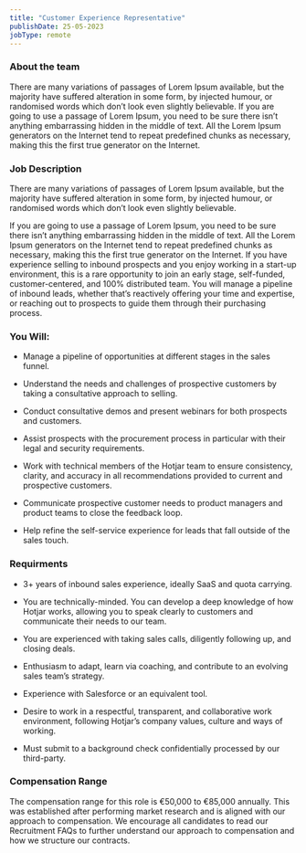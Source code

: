 ```yaml
---
title: "Customer Experience Representative"
publishDate: 25-05-2023
jobType: remote
---
```


### About the team

There are many variations of passages of Lorem Ipsum available, but the majority have suffered alteration in some form, by injected humour, or randomised words which don’t look even slightly believable. If you are going to use a passage of Lorem Ipsum, you need to be sure there isn’t anything embarrassing hidden in the middle of text. All the Lorem Ipsum generators on the Internet tend to repeat predefined chunks as necessary, making this the first true generator on the Internet.

### Job Description

There are many variations of passages of Lorem Ipsum available, but the majority have suffered alteration in some form, by injected humour, or randomised words which don’t look even slightly believable.

If you are going to use a passage of Lorem Ipsum, you need to be sure there isn’t anything embarrassing hidden in the middle of text. All the Lorem Ipsum generators on the Internet tend to repeat predefined chunks as necessary, making this the first true generator on the Internet. If you have experience selling to inbound prospects and you enjoy working in a start-up environment, this is a rare opportunity to join an early stage, self-funded, customer-centered, and 100% distributed team. You will manage a pipeline of inbound leads, whether that’s reactively offering your time and expertise, or reaching out to prospects to guide them through their purchasing process.

### You Will:

- Manage a pipeline of opportunities at different stages in the sales funnel.

- Understand the needs and challenges of prospective customers by taking a consultative approach to selling.

- Conduct consultative demos and present webinars for both prospects and customers.

- Assist prospects with the procurement process in particular with their legal and security requirements.

- Work with technical members of the Hotjar team to ensure consistency, clarity, and accuracy in all recommendations provided to current and prospective customers.

- Communicate prospective customer needs to product managers and product teams to close the feedback loop.

- Help refine the self-service experience for leads that fall outside of the sales touch.

### Requirments

- 3+ years of inbound sales experience, ideally SaaS and quota carrying.

- You are technically-minded. You can develop a deep knowledge of how Hotjar works, allowing you to speak clearly to customers and communicate their needs to our team.

- You are experienced with taking sales calls, diligently following up, and closing deals.

- Enthusiasm to adapt, learn via coaching, and contribute to an evolving sales team’s strategy.

- Experience with Salesforce or an equivalent tool.

- Desire to work in a respectful, transparent, and collaborative work environment, following Hotjar’s company values, culture and ways of working.

- Must submit to a background check confidentially processed by our third-party.

### Compensation Range

The compensation range for this role is €50,000 to €85,000 annually. This was established after performing market research and is aligned with our approach to compensation. We encourage all candidates to read our Recruitment FAQs to further understand our approach to compensation and how we structure our contracts.
